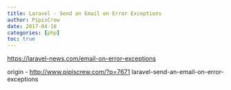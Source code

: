```yaml
---
title: Laravel - Send an Email on Error Exceptions
author: PipisCrew
date: 2017-04-18
categories: [php]
toc: true
---
```


https://laravel-news.com/email-on-error-exceptions

origin - http://www.pipiscrew.com/?p=7671 laravel-send-an-email-on-error-exceptions